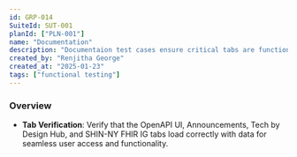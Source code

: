 ```yaml
---
id: GRP-014
SuiteId: SUT-001
planId: ["PLN-001"]
name: "Documentation"
description: "Documentaion test cases ensure critical tabs are functional, accessible, and provide the necessary information for users to interact with the system efficiently."
created_by: "Renjitha George"
created_at: "2025-01-23"
tags: ["functional testing"]
---
```


### Overview

- **Tab Verification**: Verify that the OpenAPI UI, Announcements, Tech by
  Design Hub, and SHIN-NY FHIR IG tabs load correctly with data for seamless
  user access and functionality.

